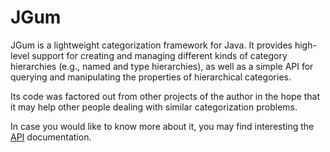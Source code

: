 JGum
====

JGum is a lightweight categorization framework for Java.
It provides high-level support for creating and managing different kinds of category hierarchies (e.g., named and type hierarchies), as well as a simple API for querying and manipulating the properties of hierarchical categories.

Its code was factored out from other projects of the author in the hope that it may help other people dealing with similar categorization problems.

In case you would like to know more about it, you may find interesting the [API](http://jgum.github.com/apidocs/ "API documentation ") documentation.
<!-- this short [tutorial](http://jgum.github.com/tutorial/ "JGum Tutorial") and -->  


